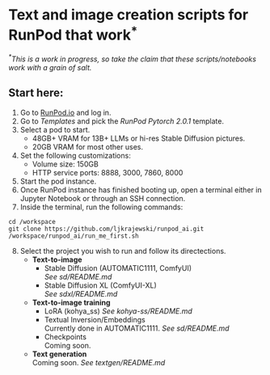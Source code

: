 # Text and image creation scripts for RunPod that work<sup>*</sup>
_<sup>*</sup>This is a work in progress, so take the claim that these scripts/notebooks work with a grain of salt._
## Start here:
1. Go to [RunPod.io](https://runpod.io) and log in.
2. Go to _Templates_ and pick the _RunPod Pytorch 2.0.1_ template.
3. Select a pod to start.  
    - 48GB+ VRAM for 13B+ LLMs or hi-res Stable Diffusion pictures.
    - 20GB VRAM for most other uses.
4. Set the following customizations:
   - Volume size: 150GB
   - HTTP service ports: 8888, 3000, 7860, 8000
5. Start the pod instance.
6. Once RunPod instance has finished booting up, open a terminal either in Jupyter Notebook or through an SSH connection.
7. Inside the terminal, run the following commands:
```
cd /workspace
git clone https://github.com/ljkrajewski/runpod_ai.git
/workspace/runpod_ai/run_me_first.sh
```
8. Select the project you wish to run and follow its directections.
    - **Text-to-image**
      - Stable Diffusion (AUTOMATIC1111, ComfyUI)  
_See sd/README.md_
      - Stable Diffusion XL (ComfyUI-XL)  
_See sdxl/README.md_  
    - **Text-to-image training**
      - LoRA (kohya_ss)
_See kohya-ss/README.md_
      - Textual Inversion/Embeddings  
Currently done in AUTOMATIC1111. _See sd/README.md_
      - Checkpoints  
Coming soon.
    - **Text generation**  
Coming soon. _See textgen/README.md_ 
